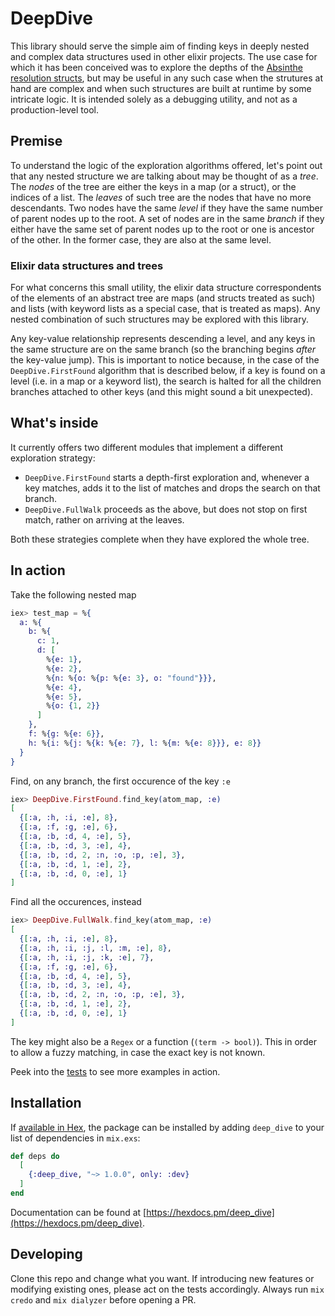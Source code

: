 # DeepDive

This library should serve the simple aim of finding keys in deeply nested and complex
data structures used in other elixir projects.
The use case for which it has been conceived was to explore the depths of the
[Absinthe][1] [resolution structs][2], but may be useful in any such case when the
strutures at hand are complex and when such structures are built at runtime by some
intricate logic.
It is intended solely as a debugging utility, and not as a production-level tool.

## Premise

To understand the logic of the exploration algorithms offered, let's point out that any
nested structure we are talking about may be thought of as a _tree_. The _nodes_ of the
tree are either the keys in a map (or a struct), or the indices of a list. The _leaves_
of such tree are the nodes that have no more descendants. Two nodes have the same
_level_ if they have the same number of parent nodes up to the root. A set of nodes are
in the same _branch_ if they either have the same set of parent nodes up to the root or
one is ancestor of the other. In the former case, they are also at the same level.

### Elixir data structures and trees

For what concerns this small utility, the elixir data structure correspondents of the
elements of an abstract tree are maps (and structs treated as such) and lists (with
keyword lists as a special case, that is treated as maps). Any nested combination of such
structures may be explored with this library.

Any key-value relationship represents descending a level, and any keys in the same
structure are on the same branch (so the branching begins _after_ the key-value jump).
This is important to notice because, in the case of the `DeepDive.FirstFound` algorithm
that is described below, if a key is found on a level (i.e. in a map or a keyword list),
the search is halted for all the children branches attached to other keys (and this might
sound a bit unexpected).

## What's inside

It currently offers two different modules that implement a different exploration
strategy:

 - `DeepDive.FirstFound` starts a depth-first exploration and, whenever a key matches,
   adds it to the list of matches and drops the search on that branch.
 - `DeepDive.FullWalk` proceeds as the above, but does not stop on first match, rather on
   arriving at the leaves.

Both these strategies complete when they have explored the whole tree.


[1]: https://hexdocs.pm/absinthe/overview.html
[2]: https://hexdocs.pm/absinthe/Absinthe.Resolution.html


## In action

Take the following nested map

```elixir
iex> test_map = %{
  a: %{
    b: %{
      c: 1,
      d: [
        %{e: 1},
        %{e: 2},
        %{n: %{o: %{p: %{e: 3}, o: "found"}}},
        %{e: 4},
        %{e: 5},
        %{o: {1, 2}}
      ]
    },
    f: %{g: %{e: 6}},
    h: %{i: %{j: %{k: %{e: 7}, l: %{m: %{e: 8}}}, e: 8}}
  }
}
```

Find, on any branch, the first occurence of the key `:e`

```elixir
iex> DeepDive.FirstFound.find_key(atom_map, :e)
[
  {[:a, :h, :i, :e], 8},
  {[:a, :f, :g, :e], 6},
  {[:a, :b, :d, 4, :e], 5},
  {[:a, :b, :d, 3, :e], 4},
  {[:a, :b, :d, 2, :n, :o, :p, :e], 3},
  {[:a, :b, :d, 1, :e], 2},
  {[:a, :b, :d, 0, :e], 1}
]
```

Find all the occurences, instead

```elixir
iex> DeepDive.FullWalk.find_key(atom_map, :e)
[
  {[:a, :h, :i, :e], 8},
  {[:a, :h, :i, :j, :l, :m, :e], 8},
  {[:a, :h, :i, :j, :k, :e], 7},
  {[:a, :f, :g, :e], 6},
  {[:a, :b, :d, 4, :e], 5},
  {[:a, :b, :d, 3, :e], 4},
  {[:a, :b, :d, 2, :n, :o, :p, :e], 3},
  {[:a, :b, :d, 1, :e], 2},
  {[:a, :b, :d, 0, :e], 1}
]
```

The key might also be a `Regex` or a function (`(term -> bool)`). This in order to allow
a fuzzy matching, in case the exact key is not known.

Peek into the [tests](https://github.com/blallo/deep_dive/tree/main/test) to see more
examples in action.

## Installation

If [available in Hex](https://hex.pm/docs/publish), the package can be installed
by adding `deep_dive` to your list of dependencies in `mix.exs`:

```elixir
def deps do
  [
    {:deep_dive, "~> 1.0.0", only: :dev}
  ]
end
```

Documentation can be found at [https://hexdocs.pm/deep_dive](https://hexdocs.pm/deep_dive).

## Developing

Clone this repo and change what you want. If introducing new features or modifying existing
ones, please act on the tests accordingly.
Always run `mix credo` and `mix dialyzer` before opening a PR.
